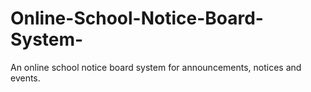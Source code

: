 # Online-School-Notice-Board-System-
An online school notice board system for announcements, notices and events. 

